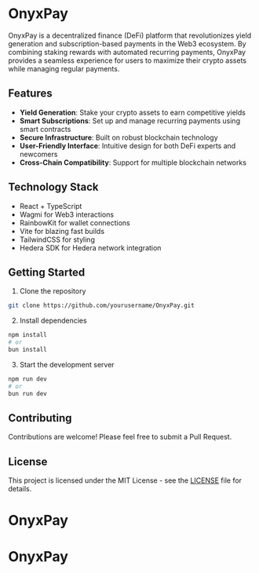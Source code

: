 # OnyxPay

OnyxPay is a decentralized finance (DeFi) platform that revolutionizes yield generation and subscription-based payments in the Web3 ecosystem. By combining staking rewards with automated recurring payments, OnyxPay provides a seamless experience for users to maximize their crypto assets while managing regular payments.

## Features

- **Yield Generation**: Stake your crypto assets to earn competitive yields
- **Smart Subscriptions**: Set up and manage recurring payments using smart contracts
- **Secure Infrastructure**: Built on robust blockchain technology
- **User-Friendly Interface**: Intuitive design for both DeFi experts and newcomers
- **Cross-Chain Compatibility**: Support for multiple blockchain networks

## Technology Stack

- React + TypeScript
- Wagmi for Web3 interactions
- RainbowKit for wallet connections
- Vite for blazing fast builds
- TailwindCSS for styling
- Hedera SDK for Hedera network integration

## Getting Started

1. Clone the repository
```bash
git clone https://github.com/yourusername/OnyxPay.git
```

2. Install dependencies
```bash
npm install
# or
bun install
```

3. Start the development server
```bash
npm run dev
# or
bun run dev
```

## Contributing

Contributions are welcome! Please feel free to submit a Pull Request.

## License

This project is licensed under the MIT License - see the [LICENSE](LICENSE) file for details.
# OnyxPay
# OnyxPay
